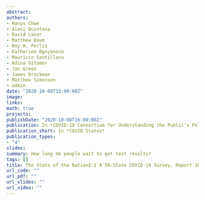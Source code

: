 ```yaml
---
abstract: 
authors:
- Hanyu Chwe
- Alexi Quintana
- David Lazer
- Matthew Baum
- Roy H. Perlis
- Katherine Ognyanova
- Mauricio Santillana
- Adina Gitomer
- Jon Green
- James Druckman
- Matthew Simonson
- admin
date: "2020-10-08T15:00:00Z"
image:
links:
math: true
projects:
publishDate: "2020-10-08T16:00:00Z"
publication: In *COVID-19 Consortium for Understanding the Public’s Policy Preferences Across States*
publication_short: In *COVID States*
publication_types:
- "4"
slides: 
summary: How long do people wait to get test results?
tags: []
title: The State of the Nation$:$ A 50-State COVID-19 Survey, Report 16$:$ COVID-19 Test Result Times
url_code: ""
url_pdf: ""
url_slides: ""
url_video: ""
---
```



